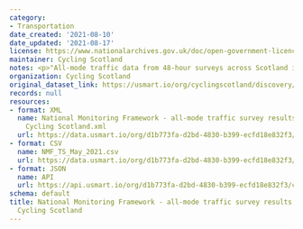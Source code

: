 ```yaml
---
category:
- Transportation
date_created: '2021-08-10'
date_updated: '2021-08-17'
license: https://www.nationalarchives.gov.uk/doc/open-government-licence/version/3/
maintainer: Cycling Scotland
notes: <p>"All-mode traffic data from 48-hour surveys across Scotland in May 2021"</p>
organization: Cycling Scotland
original_dataset_link: https://usmart.io/org/cyclingscotland/discovery/discovery-view-detail/0b4e027e-59e2-4147-994f-c2f01cd08747
records: null
resources:
- format: XML
  name: National Monitoring Framework - all-mode traffic survey results May 2021 -
    Cycling Scotland.xml
  url: https://data.usmart.io/org/d1b773fa-d2bd-4830-b399-ecfd18e832f3/resource?resourceGUID=d8a1badd-3280-40bf-b1fa-c6c505c902b5
- format: CSV
  name: NMF_TS_May_2021.csv
  url: https://data.usmart.io/org/d1b773fa-d2bd-4830-b399-ecfd18e832f3/resource?resourceGUID=8f83f066-9b5a-464e-8ea9-04db353eeedd
- format: JSON
  name: API
  url: https://api.usmart.io/org/d1b773fa-d2bd-4830-b399-ecfd18e832f3/c6fed2ca-9239-4951-b92d-9e43ead4fb52/5/urql
schema: default
title: National Monitoring Framework - all-mode traffic survey results May 2021 -
  Cycling Scotland
---
```

